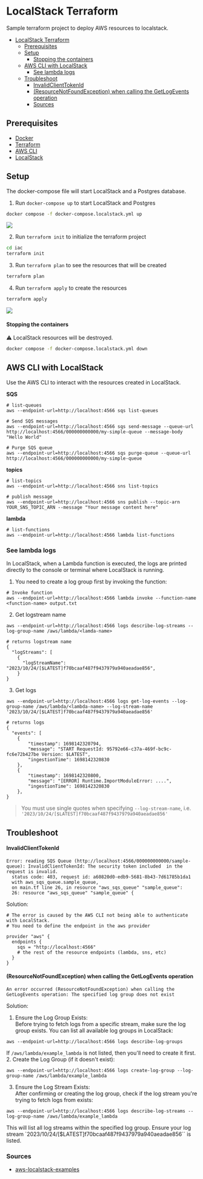 # LocalStack Terraform 

Sample terraform project to deploy AWS resources to localstack. 

- [LocalStack Terraform](#localstack-terraform)
  - [Prerequisites](#prerequisites)
  - [Setup](#setup)
      - [Stopping the containers](#stopping-the-containers)
  - [AWS CLI with LocalStack](#aws-cli-with-localstack)
    - [See lambda logs](#see-lambda-logs)
  - [Troubleshoot](#troubleshoot)
      - [InvalidClientTokenId](#invalidclienttokenid)
      - [(ResourceNotFoundException) when calling the GetLogEvents operation](#resourcenotfoundexception-when-calling-the-getlogevents-operation)
    - [Sources](#sources)


## Prerequisites

* [Docker](https://docs.docker.com/install/)
* [Terraform](https://www.terraform.io/downloads.html)
* [AWS CLI](https://docs.aws.amazon.com/cli/latest/userguide/cli-chap-install.html)
* [LocalStack](https://docs.localstack.cloud/getting-started/installation/)

## Setup

The docker-compose file will start LocalStack and a Postgres database.

1. Run `docker-compose up` to start LocalStack and Postgres

```bash
docker compose -f docker-compose.localstack.yml up
```

![](resources/images/localstack-containers.png)

2. Run `terraform init` to initialize the terraform project

```bash
cd iac
terraform init
```
3. Run `terraform plan` to see the resources that will be created

```bash
terraform plan
```
4. Run `terraform apply` to create the resources

```bash
terraform apply
```

![](resources/images/terraform-apply.png)

#### Stopping the containers

:warning: LocalStack resources will be destroyed. 
```bash
docker compose -f docker-compose.localstack.yml down
```

## AWS CLI with LocalStack
Use the AWS CLI to interact with the resources created in LocalStack.

**SQS**
```shell
# list-queues
aws --endpoint-url=http://localhost:4566 sqs list-queues

# Send SQS messages
aws --endpoint-url=http://localhost:4566 sqs send-message --queue-url http://localhost:4566/000000000000/my-simple-queue --message-body "Hello World"

# Purge SQS queue
aws --endpoint-url=http://localhost:4566 sqs purge-queue --queue-url http://localhost:4566/000000000000/my-simple-queue
```

**topics**
```shell
# list-topics
aws --endpoint-url=http://localhost:4566 sns list-topics

# publish message
aws --endpoint-url=http://localhost:4566 sns publish --topic-arn YOUR_SNS_TOPIC_ARN --message "Your message content here"
```

**lambda**
```shell
# list-functions
aws --endpoint-url=http://localhost:4566 lambda list-functions
```

### See lambda logs 
In LocalStack, when a Lambda function is executed, the logs are printed directly to the console or terminal where LocalStack is running. 

1. You need to create a log group first by invoking the function:
```shell
# Invoke function
aws --endpoint-url=http://localhost:4566 lambda invoke --function-name <function-name> output.txt
```
2. Get logstream name 
```shell
aws --endpoint-url=http://localhost:4566 logs describe-log-streams --log-group-name /aws/lambda/<lamda-name>

# returns logstream name
{
  "logStreams": [
    {
      "logStreamName": "2023/10/24/[$LATEST]f70bcaaf487f9437979a940aeadae856",
    }
}
```
3. Get logs
```shell
aws --endpoint-url=http://localhost:4566 logs get-log-events --log-group-name /aws/lambda/<lambda-name> --log-stream-name '2023/10/24/[$LATEST]f70bcaaf487f9437979a940aeadae856'

# returns logs 
{
  "events": [
    {
        "timestamp": 1698142320794,
        "message": "START RequestId: 95792e66-c37a-469f-bc9c-fc6e72b427be Version: $LATEST",
        "ingestionTime": 1698142320830
    },
    {
        "timestamp": 1698142320800,
        "message": "[ERROR] Runtime.ImportModuleError: ....",
        "ingestionTime": 1698142320830
    },
}
```
> You must use single quotes when specifying `--log-stream-name`, i.e. `'2023/10/24/[$LATEST]f70bcaaf487f9437979a940aeadae856'`

## Troubleshoot

#### InvalidClientTokenId
```shell
Error: reading SQS Queue (http://localhost:4566/000000000000/sample-queue): InvalidClientTokenId: The security token included  in the request is invalid.
  status code: 403, request id: a60820d0-edb9-5681-8b43-7d61785b1da1
  with aws_sqs_queue.sample_queue,
  on main.tf line 26, in resource "aws_sqs_queue" "sample_queue":
  26: resource "aws_sqs_queue" "sample_queue" {
```
Solution: 
```shell
# The error is caused by the AWS CLI not being able to authenticate with LocalStack.
# You need to define the endpoint in the aws provider 

provider "aws" {
  endpoints {
    sqs = "http://localhost:4566"
    # the rest of the resource endpoints (lambda, sns, etc)
  }
}
```

#### (ResourceNotFoundException) when calling the GetLogEvents operation
```shell
An error occurred (ResourceNotFoundException) when calling the GetLogEvents operation: The specified log group does not exist
```
Solution: 
1. Ensure the Log Group Exists: <br>
Before trying to fetch logs from a specific stream, make sure the log group exists. You can list all available log groups in LocalStack:
```shell
aws --endpoint-url=http://localhost:4566 logs describe-log-groups
```
If `/aws/lambda/example_lambda` is not listed, then you'll need to create it first.
2. Create the Log Group (if it doesn't exist):
```shell
aws --endpoint-url=http://localhost:4566 logs create-log-group --log-group-name /aws/lambda/example_lambda
```
3. Ensure the Log Stream Exists:<br>
After confirming or creating the log group, check if the log stream you're trying to fetch logs from exists:
```shell
aws --endpoint-url=http://localhost:4566 logs describe-log-streams --log-group-name /aws/lambda/example_lambda
```
This will list all log streams within the specified log group. Ensure your log stream `2023/10/24/[$LATEST]f70bcaaf487f9437979a940aeadae856`` is listed.

### Sources

* [aws-localstack-examples](https://gist.github.com/sats17/493d05d8d4dfd16b7dad399163075156)